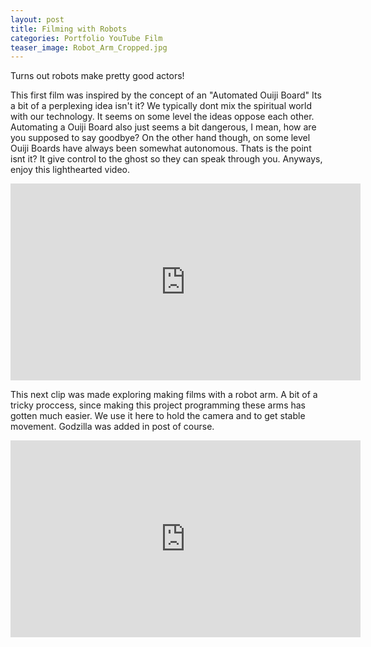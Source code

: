```yaml
---
layout: post
title: Filming with Robots
categories: Portfolio YouTube Film
teaser_image: Robot_Arm_Cropped.jpg
---
```

Turns out robots make pretty good actors!


This first film was inspired by the concept of an "Automated Ouiji Board" 
Its a bit of a perplexing idea isn't it? We typically dont mix the spiritual world with our technology. It seems on some level the ideas oppose each other. Automating a Ouiji Board also just seems a bit dangerous, I mean, how are you supposed to say goodbye? 
On the other hand though, on some level Ouiji Boards have always been somewhat autonomous. Thats is the point isnt it? It give control to the ghost so they can speak through you.
Anyways, enjoy this lighthearted video.

<iframe width="560" height="315" src="https://www.youtube.com/embed/NfbnwMlg_BQ" title="Ouiji Machine" frameborder="0" allow="accelerometer; autoplay; clipboard-write; encrypted-media; gyroscope; picture-in-picture; web-share" allowfullscreen></iframe>


This next clip was made exploring making films with a robot arm. A bit of a tricky proccess, since making this project programming these arms has gotten much easier. We use it here to hold the camera and to get stable movement. Godzilla was added in post of course.

<iframe width="560" height="315" src="https://www.youtube.com/embed/dWkTrVN9qow" title="Cardboard Kaiju" frameborder="0" allow="accelerometer; autoplay; clipboard-write; encrypted-media; gyroscope; picture-in-picture; web-share" allowfullscreen></iframe>

